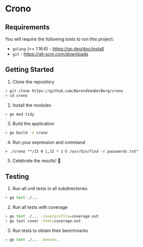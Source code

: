 # Crono

## Requirements

You will require the following tools to run this project:
- `golang` (>= 1.16.6) - https://go.dev/doc/install
- `git` - https://git-scm.com/downloads

## Getting Started

1. Clone the repository
```bash
> git clone https://github.com/BarendVanDerBerg/crono
> cd crono
```

2. Install the modules
```bash
> go mod tidy
```

3. Build the application
```bash
> go build -o crono
```

4. Run your expression and command
```
> ./crono "*/15 0 1,15 * 1-5 /usr/bin/find -r passwords.txt"
```

5. Celebrate the results! 🥳

## Testing

1. Run all unit tests in all subdirectories
```bash
> go test ./...
```

2. Run all tests with coverage
```bash
> go test ./... -coverprofile=coverage.out
> go tool cover -html=coverage.out
```

3. Run tests to obtain their benchmarks
```bash
> go test ./... -bench=.
```